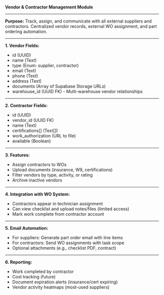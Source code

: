 **Vendor & Contractor Management Module**

---

**Purpose:** Track, assign, and communicate with all external suppliers and contractors. Centralized
vendor records, external WO assignment, and part ordering automation.

---

**1. Vendor Fields:**

- id (UUID)
- name (Text)
- type (Enum: supplier, contractor)
- email (Text)
- phone (Text)
- address (Text)
- documents (Array of Supabase Storage URLs)
- warehouse_id (UUID FK) - Multi-warehouse vendor relationships

---

**2. Contractor Fields:**

- id (UUID)
- vendor_id (UUID FK)
- name (Text)
- certifications\[] (Text\[])
- work_authorization (URL to file)
- available (Boolean)

---

**3. Features:**

- Assign contractors to WOs
- Upload documents (insurance, W9, certifications)
- Filter vendors by type, activity, or rating
- Archive inactive vendors

---

**4. Integration with WO System:**

- Contractors appear in technician assignment
- Can view checklist and upload notes/files (limited access)
- Mark work complete from contractor account

---

**5. Email Automation:**

- For suppliers: Generate part order email with line items
- For contractors: Send WO assignments with task scope
- Optional attachments (e.g., checklist PDF, contract)

---

**6. Reporting:**

- Work completed by contractor
- Cost tracking (future)
- Document expiration alerts (insurance/cert expiring)
- Vendor activity heatmaps (most-used suppliers)
